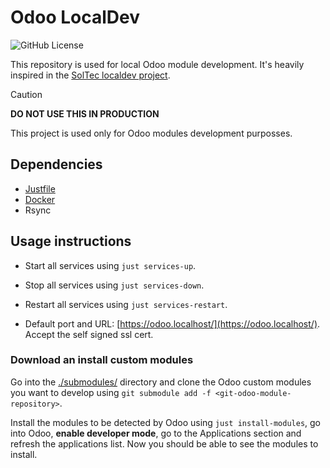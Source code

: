# Odoo LocalDev

![GitHub License](https://img.shields.io/badge/License-MIT-green)

This repository is used for local Odoo module development. It's heavily
inspired in the [SolTec localdev
project](https://github.com/Mueve-TEC/soltec-localdev).

> [!CAUTION]
> **DO NOT USE THIS IN PRODUCTION**
>
> This project is used only for Odoo modules development purposses.


## Dependencies

- [Justfile](https://github.com/casey/just)
- [Docker](https://www.docker.com/products/docker-desktop)
- Rsync


## Usage instructions

- Start all services using `just services-up`.
- Stop all services using `just services-down`.
- Restart all services using `just services-restart`.

- Default port and URL: [https://odoo.localhost/](https://odoo.localhost/).
Accept the self signed ssl cert.

### Download an install custom modules

Go into the [./submodules/](/submodules/) directory and clone the Odoo custom
modules you want to develop using `git submodule add -f
<git-odoo-module-repository>`.

Install the modules to be detected by Odoo using `just install-modules`, go
into Odoo, **enable developer mode**, go to the Applications section and
refresh the applications list. Now you should be able to see the modules to
install.

